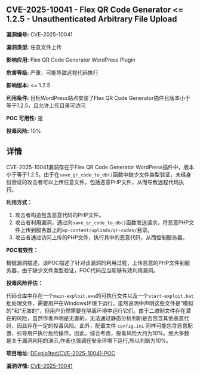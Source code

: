 ## CVE-2025-10041 - Flex QR Code Generator <= 1.2.5 - Unauthenticated Arbitrary File Upload

**漏洞编号:** CVE-2025-10041

**漏洞类型:** 任意文件上传

**影响应用:** Flex QR Code Generator WordPress Plugin

**危害等级:** 严重，可能导致远程代码执行

**影响版本:** <= 1.2.5

**利用条件:** 目标WordPress站点安装了Flex QR Code Generator插件且版本小于等于1.2.5，且允许上传目录可访问

**POC 可用性:** 是

**投毒风险:** 10%

## 详情

CVE-2025-10041漏洞存在于Flex QR Code Generator WordPress插件中，版本小于等于1.2.5。由于在`save_qr_code_to_db()`函数中缺少文件类型验证，未经身份验证的攻击者可以上传任意文件，包括恶意PHP文件，从而导致远程代码执行。

**利用方式：**

1.  攻击者构造包含恶意代码的PHP文件。
2.  攻击者利用漏洞，通过向`save_qr_code_to_db()`函数发送请求，将恶意PHP文件上传到服务器上的`wp-content/uploads/qr-codes/`目录。
3.  攻击者通过访问上传的PHP文件，执行其中的恶意代码，从而控制服务器。

**POC有效性：**

根据漏洞描述，该POC描述了针对该漏洞的利用过程，上传恶意的PHP文件到服务器。由于缺少文件类型验证，POC代码应当能够有效利用漏洞。

**投毒风险评估：**

代码仓库中存在一个`main-exploit.exe`的可执行文件以及一个`start-exploit.bat`批处理文件，需要用户在Windows环境下运行。虽然说明中声明这些文件是“模拟的”和“无害的”，但用户仍然需要在隔离环境中运行它们。由于二进制文件存在潜在的风险，虽然作者声明是无害的，无法通过静态分析判断是否包含其他恶意代码，因此存在一定的投毒风险。此外，配置文件 `config.ini` 同样可能包含恶意配置，引导用户执行危险操作。因此，综合考虑，投毒风险大约为10%。绝大多数是关于漏洞利用的演示,作者也强调在安全环境下运行,所以判断为10%。

**项目地址:** [DExplo1ted/CVE-2025-10041-POC](https://github.com/DExplo1ted/CVE-2025-10041-POC)

**漏洞详情:** [CVE-2025-10041](https://nvd.nist.gov/vuln/detail/CVE-2025-10041)